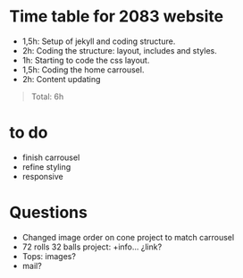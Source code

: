 # Time table for 2083 website

- 1,5h: Setup of jekyll and coding structure.
- 2h: Coding the structure: layout, includes and styles.
- 1h: Starting to code the css layout.
- 1,5h: Coding the home carrousel.
- 2h: Content updating
> Total: 6h

# to do
- finish carrousel
- refine styling
- responsive

# Questions
- Changed image order on cone project to match carrousel
- 72 rolls 32 balls project: +info... ¿link?
- Tops: images?
- mail?
